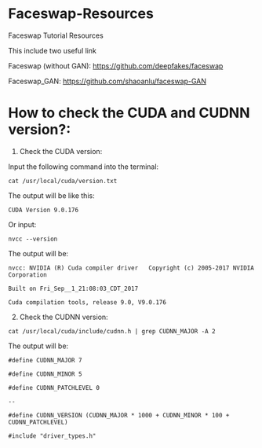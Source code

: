 # Faceswap-Resources
Faceswap Tutorial Resources

This include two useful link

Faceswap (without GAN): 
https://github.com/deepfakes/faceswap

Faceswap_GAN:
https://github.com/shaoanlu/faceswap-GAN


# How to check the CUDA and CUDNN version?:

1. Check the CUDA version: 

Input the following command into the terminal:

`cat /usr/local/cuda/version.txt`

The output will be like this:

`CUDA Version 9.0.176`

Or input: 

`nvcc --version`

The output will be:

`nvcc: NVIDIA (R) Cuda compiler driver  
Copyright (c) 2005-2017 NVIDIA Corporation`

`Built on Fri_Sep__1_21:08:03_CDT_2017`

`Cuda compilation tools, release 9.0, V9.0.176`

2. Check the CUDNN version:

`cat /usr/local/cuda/include/cudnn.h | grep CUDNN_MAJOR -A 2`

The output will be: 

`#define CUDNN_MAJOR 7`

`#define CUDNN_MINOR 5`

`#define CUDNN_PATCHLEVEL 0`

`--`

`#define CUDNN_VERSION (CUDNN_MAJOR * 1000 + CUDNN_MINOR * 100 + CUDNN_PATCHLEVEL)`

`#include "driver_types.h"`
